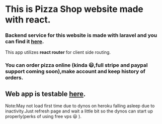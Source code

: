 # This is Pizza Shop  website made with react.
### Backend service for this website is made with laravel and you can find it [here](https://github.com/notks/shop-backend).
This app utilizes **react router** for client side routing.
### You can order pizza online (kinda :smiley:,full stripe and paypal support coming soon),make account and keep history of orders.
## Web app is testable [here](https://notks.github.io/pizza-shop).
Note:May not load first time due to dynos on heroku falling asleep due to inactivity.Just refresh page and wait a little bit so the dynos can start up properly(perks of using free vps :smiley: ).
